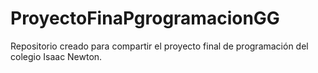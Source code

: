# ProyectoFinaPgrogramacionGG
Repositorio creado para compartir el proyecto final de programación del colegio Isaac Newton.
